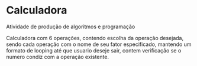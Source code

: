 # Calculadora 
 Atividade de produção de algoritmos e programação

 Calculadora com 6 operações, contendo escolha da operação desejada, sendo cada operação com o nome de seu fator especificado, mantendo um formato de looping até que usuario deseje sair, contem verificação se o numero condiz com a operação existente.
